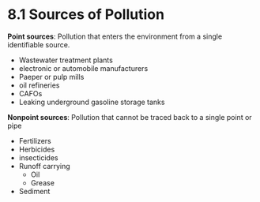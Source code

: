 # 8.1 Sources of Pollution
**Point sources**: Pollution that enters the environment from a single identifiable source.
- Wastewater treatment plants
- electronic or automobile manufacturers
- Paeper or pulp mills
- oil refineries
- CAFOs
- Leaking underground gasoline storage tanks

**Nonpoint sources**: Pollution that cannot be traced back to a single point or pipe
- Fertilizers
- Herbicides
- insecticides
- Runoff carrying
	- Oil
	- Grease
- Sediment 